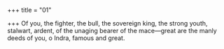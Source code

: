 +++
title = "01"

+++
Of you, the fighter, the bull, the sovereign king, the strong youth,  stalwart, ardent,
of the unaging bearer of the mace—great are the manly deeds of you, o  Indra, famous and great.